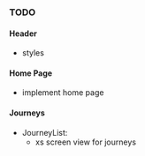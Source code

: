 ### TODO

#### Header

- styles

#### Home Page

- implement home page

#### Journeys

- JourneyList:
    - xs screen view for journeys